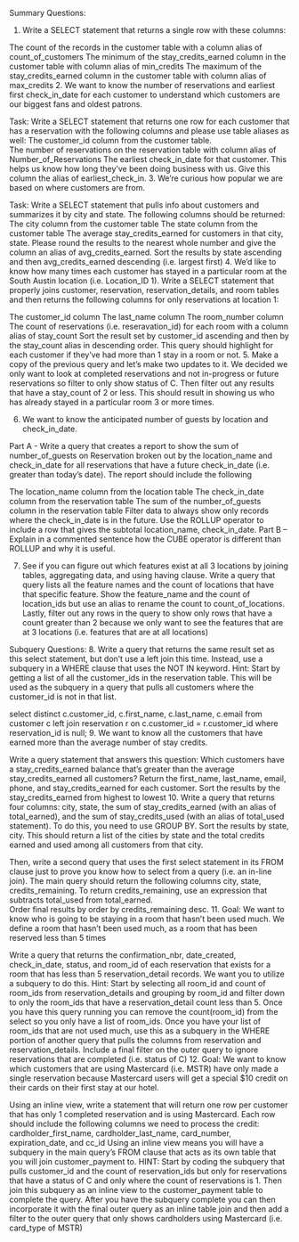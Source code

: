 Summary Questions:
1. Write a SELECT statement that returns a single row with these columns:

The count of the records in the customer table with a column alias of count_of_customers
The minimum of the stay_credits_earned column in the customer table with column alias of min_credits
The maximum of the stay_credits_earned column in the customer table with column alias of max_credits
2. We want to know the number of reservations and earliest first check_in_date for each customer to understand which customers are our biggest fans and oldest patrons.

Task: Write a SELECT statement that returns one row for each customer that has a reservation with the following columns and please use table aliases as well:
The customer_id column from the customer table.   
The number of reservations on the reservation table with column alias of Number_of_Reservations
The earliest check_in_date for that customer. This helps us know how long they’ve been doing business with us.  Give this column the alias of earliest_check_in.
3. We’re curious how popular we are based on where customers are from.

Task: Write a SELECT statement that pulls info about customers and summarizes it by city and state.   The following columns should be returned:
The city column from the customer table
The state column from the customer table
The average stay_credits_earned for customers in that city, state.  Please round the results to the nearest whole number and give the column an alias of avg_credits_earned.
Sort the results by state ascending and then avg_credits_earned descending (i.e. largest first)
4. We’d like to know how many times each customer has stayed in a particular room at the South Austin location (i.e. Location_ID 1). Write a SELECT statement that properly joins customer, reservation, reservation_details, and room tables and then returns the following columns for only reservations at location 1:

The customer_id column
The last_name column
The room_number column
The count of reservations (i.e. reseravation_id) for each room with a column alias of stay_count
Sort the result set by customer_id ascending and then by the stay_count alias in descending order.
This query should highlight for each customer if they’ve had more than 1 stay in a room or not. 
5. Make a copy of the previous query and let’s make two updates to it. We decided we only want to look at completed reservations and not in-progress or future reservations so filter to only show status of C.  Then filter out any results that have a stay_count of 2 or less.  This should result in showing us who has already stayed in a particular room 3 or more times.

6. We want to know the anticipated number of guests by location and check_in_date.

Part A - Write a query that creates a report to show the sum of number_of_guests on Reservation broken out by the location_name and check_in_date for all reservations that have a future check_in_date (i.e. greater than today’s date).  The report should include the following

The location_name column from the location table
The check_in_date column from the reservation table
The sum of the number_of_guests column in the reservation table
Filter data to always show only records where the check_in_date is in the future.
Use the ROLLUP operator to include a row that gives the subtotal location_name, check_in_date. 
Part B – Explain in a commented sentence how the CUBE operator is different than ROLLUP and why it is useful.

7. See if you can figure out which features exist at all 3 locations by joining tables, aggregating data, and using having clause. Write a query that query lists all the feature names and the count of locations that have that specific feature.  Show the feature_name and the count of location_ids but use an alias to rename the count to count_of_locations. Lastly, filter out any rows in the query to show only rows that have a count greater than 2 because we only want to see the features that are at 3 locations (i.e. features that are at all locations)

 

Subquery Questions:
8. Write a query that returns the same result set as this select statement, but don’t use a left join this time. Instead, use a subquery in a WHERE clause that uses the NOT IN keyword. Hint: Start by getting a list of all the customer_ids in the reservation table. This will be used as the subquery in a query that pulls all customers where the customer_id is not in that list.

select distinct c.customer_id, c.first_name, c.last_name, c.email
from customer c left join reservation r on c.customer_id = r.customer_id
where reservation_id is null;
9. We want to know all the customers that have earned more than the average number of stay credits.

Write a query statement that answers this question: Which customers have a stay_credits_earned balance that’s greater than the average stay_credits_earned all customers?
Return the first_name, last_name, email, phone, and stay_credits_earned for each customer.
Sort the results by the stay_credits_earned from highest to lowest
10. Write a query that returns four columns: city, state, the sum of stay_credits_earned (with an alias of total_earned), and the sum of stay_credits_used (with an alias of total_used statement). To do this, you need to use GROUP BY. Sort the results by state, city.  This should return a list of the cities by state and the total credits earned and used among all customers from that city.  

Then, write a second query that uses the first select statement in its FROM clause just to prove you know how to select from a query (i.e. an in-line join). The main query should return the following columns city, state, credits_remaining.  To return credits_remaining, use an expression that subtracts total_used from total_earned.     
Order final results by order by credits_remaining desc.
11. Goal: We want to know who is going to be staying in a room that hasn’t been used much. We define a room that hasn’t been used much, as a room that has been reserved less than 5 times

Write a query that returns the confirmation_nbr, date_created, check_in_date, status, and room_id of each reservation that exists for a room that has less than 5 reservation_detail records. We want you to utilize a subquery to do this.  Hint: Start by selecting all room_id and count of room_ids from reservation_details and grouping by room_id and filter down to only the room_ids that have a reservation_detail count less than 5. Once you have this query running you can remove the count(room_id) from the select so you only have a list of room_ids. Once you have your list of room_ids that are not used much, use this as a subquery in the WHERE portion of another query that pulls the columns from reservation and reservation_details. 
Include a final filter on the outer query to ignore reservations that are completed (i.e. status of C) 
12. Goal: We want to know which customers that are using Mastercard (i.e. MSTR) have only made a single reservation because Mastercard users will get a special $10 credit on their cards on their first stay at our hotel.

Using an inline view, write a statement that will return one row per customer that has only 1 completed reservation and is using Mastercard. Each row should include the following columns we need to process the credit:  cardholder_first_name, cardholder_last_name, card_number, expiration_date, and cc_id
Using an inline view means you will have a subquery in the main query’s FROM clause that acts as its own table that you will join customer_payment to.
HINT: Start by coding the subquery that pulls customer_id and the count of reservation_ids but only for reservations that have a status of C and only where the count of reservations is 1. Then join this subquery as an inline view to the customer_payment table to complete the query.  After you have the subquery complete you can then incorporate it with the final outer query as an inline table join and then add a filter to the outer query that only shows cardholders using Mastercard (i.e. card_type of MSTR)
